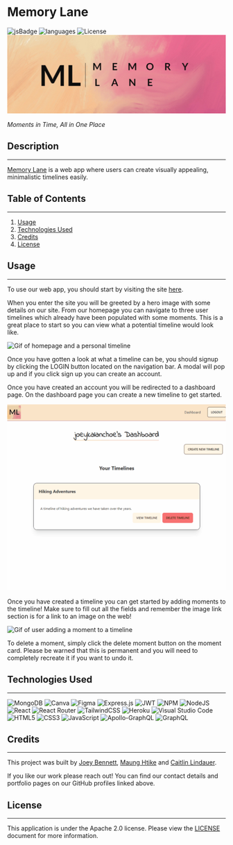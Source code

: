 # **Memory Lane**
![jsBadge](https://img.shields.io/github/languages/top/coderbennett/memory-lane)
![languages](https://img.shields.io/github/languages/count/coderbennett/memory-lane)
![License](https://img.shields.io/github/license/coderbennett/memory-lane)
![Memory Lane Banner](client/src/assets/memoryLaneBanner.png)

*Moments in Time, All in One Place*

## **Description**
---
<a href="https://the-memory-lane.herokuapp.com/" target="_blank">Memory Lane</a> is a web app where users can create visually appealing, minimalistic timelines easily.

## **Table of Contents**
---
1. [Usage](#usage)
2. [Technologies Used](#technologies-used)
3. [Credits](#credits)
4. [License](#license)

## **Usage**
---
To use our web app, you should start by visiting the site <a href="https://the-memory-lane.herokuapp.com/" target="_blank">here</a>.

When you enter the site you will be greeted by a hero image with some details on our site. From our homepage you can navigate to three user timelines which already have been populated with some moments. This is a great place to start so you can view what a potential timeline would look like.

![Gif of homepage and a personal timeline](client/src/assets/homepage.gif)

Once you have gotten a look at what a timeline can be, you should signup by clicking the LOGIN button located on the navigation bar. A modal will pop up and if you click sign up you can create an account.

Once you have created an account you will be redirected to a dashboard page. On the dashboard page you can create a new timeline to get started.

![Gif of dashboard and creating a timeline](client/src/assets/dashboard.gif)

Once you have created a timeline you can get started by adding moments to the timeline! Make sure to fill out all the fields and remember the image link section is for a link to an image on the web!

![Gif of user adding a moment to a timeline](client/src/assets/timeline.gif)

To delete a moment, simply click the delete moment button on the moment card. Please be warned that this is permanent and you will need to completely recreate it if you want to undo it.

## **Technologies Used**
---
![MongoDB](https://img.shields.io/badge/MongoDB-%234ea94b.svg?style=for-the-badge&logo=mongodb&logoColor=white)
![Canva](https://img.shields.io/badge/Canva-%2300C4CC.svg?style=for-the-badge&logo=Canva&logoColor=white)
![Figma](https://img.shields.io/badge/figma-%23F24E1E.svg?style=for-the-badge&logo=figma&logoColor=white)
![Express.js](https://img.shields.io/badge/express.js-%23404d59.svg?style=for-the-badge&logo=express&logoColor=%2361DAFB)
![JWT](https://img.shields.io/badge/JWT-black?style=for-the-badge&logo=JSON%20web%20tokens)
![NPM](https://img.shields.io/badge/NPM-%23000000.svg?style=for-the-badge&logo=npm&logoColor=white)
![NodeJS](https://img.shields.io/badge/node.js-6DA55F?style=for-the-badge&logo=node.js&logoColor=white)
![React](https://img.shields.io/badge/react-%2320232a.svg?style=for-the-badge&logo=react&logoColor=%2361DAFB)
![React Router](https://img.shields.io/badge/React_Router-CA4245?style=for-the-badge&logo=react-router&logoColor=white)
![TailwindCSS](https://img.shields.io/badge/tailwindcss-%2338B2AC.svg?style=for-the-badge&logo=tailwind-css&logoColor=white)
![Heroku](https://img.shields.io/badge/heroku-%23430098.svg?style=for-the-badge&logo=heroku&logoColor=white)
![Visual Studio Code](https://img.shields.io/badge/Visual%20Studio%20Code-0078d7.svg?style=for-the-badge&logo=visual-studio-code&logoColor=white)
![HTML5](https://img.shields.io/badge/html5-%23E34F26.svg?style=for-the-badge&logo=html5&logoColor=white)
![CSS3](https://img.shields.io/badge/css3-%231572B6.svg?style=for-the-badge&logo=css3&logoColor=white)
![JavaScript](https://img.shields.io/badge/javascript-%23323330.svg?style=for-the-badge&logo=javascript&logoColor=%23F7DF1E)
![Apollo-GraphQL](https://img.shields.io/badge/-ApolloGraphQL-311C87?style=for-the-badge&logo=apollo-graphql)
![GraphQL](https://img.shields.io/badge/-GraphQL-E10098?style=for-the-badge&logo=graphql&logoColor=white)

## **Credits**
---
This project was built by [Joey Bennett](https://github.com/coderbennett), [Maung Htike](https://github.com/Sfzmango) and [Caitlin Lindauer](https://github.com/CL2731).

If you like our work please reach out! You can find our contact details and portfolio pages on our GitHub profiles linked above.

## **License**
---
This application is under the Apache 2.0 license. Please view the [LICENSE](LICENSE.txt) document for more information.
